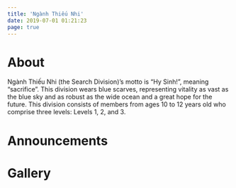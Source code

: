 ```yaml
---
title: 'Ngành Thiếu Nhi'
date: 2019-07-01 01:21:23
page: true
---
```


# About
Ngành Thiếu Nhi (the Search Division)’s motto is “Hy Sinh!”, meaning “sacrifice”. This division
wears blue scarves, representing vitality as vast as the blue sky and as robust as the wide ocean
and a great hope for the future. This division consists of members from ages 10 to 12 years old
who comprise three levels: Levels 1, 2, and 3.

# Announcements

# Gallery
